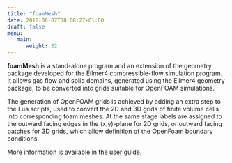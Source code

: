 ```yaml
---
title: "foamMesh"
date: 2018-06-07T08:08:27+01:00
draft: false
menu:
   main:
      weight: 32
---
```


**foamMesh** is a stand-alone program and an extension of the geometry package developed 
for the Eilmer4 compressible-flow simulation program.
It allows gas flow and solid domains, generated using the Eilmer4 geometry 
package, to be converted into grids suitable for OpenFOAM simulations.

The generation of OpenFOAM grids is achieved by adding an extra step
to the Lua scripts, used to convert the 2D and 3D grids of finite volume 
cells into corresponding foam meshes.
At the same stage labels are assigned to the outward facing edges in the 
(x,y)-plane for 2D grids, or outward facing patches for 3D grids, which allow 
definition of the OpenFoam boundary conditions. 

More information is available in the [user guide](/pdfs/foammesh-user-guide.pdf).



